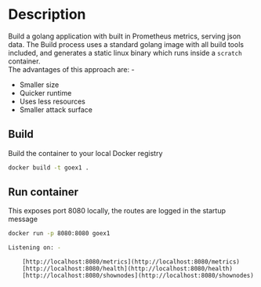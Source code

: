 # Description
Build a golang application with built in Prometheus metrics, serving json data.
The Build process uses a standard golang image with all build tools included, and generates a static linux binary which runs inside a `scratch` container.  
The advantages of this approach are: - 
- Smaller size
- Quicker runtime
- Uses less resources
- Smaller attack surface

## Build 
Build the container to your local Docker registry 

``` bash
docker build -t goex1 .
```


## Run container
This exposes port 8080 locally,  the routes are logged in the startup message

```bash
docker run -p 8080:8080 goex1
```

```bash
Listening on: -
```
        [http://localhost:8080/metrics](http://localhost:8080/metrics)
        [http://localhost:8080/health](http://localhost:8080/health)
        [http://localhost:8080/shownodes](http://localhost:8080/shownodes)

